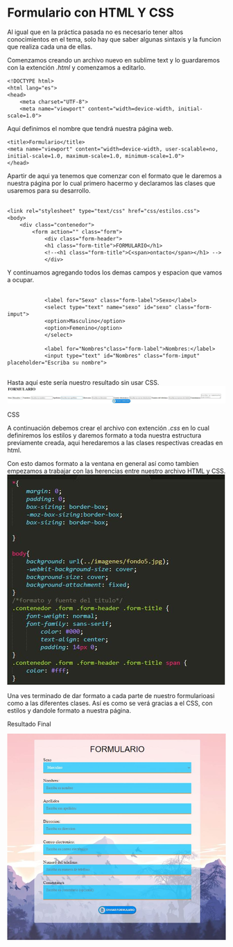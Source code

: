 # **Formulario con HTML Y CSS**

Al igual que en la práctica pasada no es necesario tener altos conocimientos en el tema, solo hay que saber algunas sintaxis y la funcion que realiza cada una de ellas.


Comenzamos creando un archivo nuevo en sublime text y lo guardaremos con la extención *.html* y comenzamos a editarlo.
```
<!DOCTYPE html>
<html lang="es">
<head>
	<meta charset="UTF-8">
	<meta name="viewport" content="width=device-width, initial-scale=1.0">
```
Aquí definimos el nombre  que tendrá nuestra página web.
```
<title>Formulario</title>
<meta name="viewport" content="width=device-width, user-scalable=no, initial-scale=1.0, maximum-scale=1.0, minimum-scale=1.0">
</head>
```
 


Apartir de aqui ya tenemos que comenzar con el formato  que le daremos a nuestra página por lo cual primero hacermo y declaramos las clases que usaremos para su desarrollo.
```

<link rel="stylesheet" type="text/css" href="css/estilos.css">
<body>
	<div class="contenedor">
		<form action="" class="form">
			<div class="form-header">
			<h1 class="form-title">FORMULARIO</h1>
			<!--<h1 class="form-title">C<span>ontacto</span></h1> -->
			</div>	
```
Y continuamos agregando todos los demas campos y espacion que vamos a ocupar.
```
			
			<label for="Sexo" class="form-label">Sexo</label>
			<select type="text" name="sexo" id="sexo" class="form-imput"> 
			<option>Masculino</option>
			<option>Femenino</option>
			</select>

			<label for="Nombres"class="form-label">Nombres:</label>
			<input type="text" id="Nombres" class="form-imput" placeholder="Escriba su nombre">


```
Hasta aquí este sería nuestro resultado sin usar CSS.
![Formulario](imagenes/html2.JPG)


CSS

A continuación debemos crear el archivo con extención *.css* en lo cual definiremos los estilos y daremos formato a toda nuestra estructura previamente creada, aqui heredaremos a las clases respectivas creadas en html.

Con esto damos formato a la ventana en general así como tambien empezamos a trabajar con las herencias entre nuestro archivo HTML y CSS.
![Formulario](imagenes/css2.1.JPG)

Una ves terminado de dar formato a cada parte de nuestro formularioasi como a las diferentes clases.
Así es como se verá gracias a el CSS, con estilos y dandole formato a nuestra página.

Resultado Final

![Formulario](imagenes/css2.JPG)
